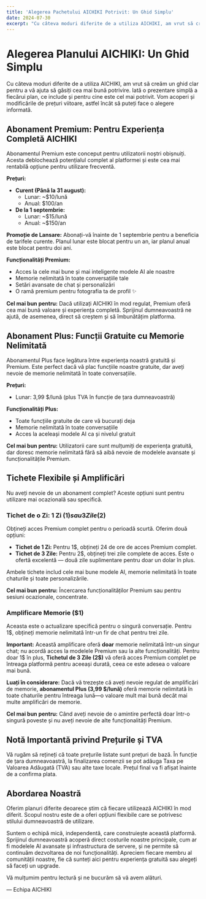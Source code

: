 ```yaml
---
title: 'Alegerea Pachetului AICHIKI Potrivit: Un Ghid Simplu'
date: 2024-07-30
excerpt: "Cu câteva moduri diferite de a utiliza AICHIKI, am vrut să creăm un ghid clar pentru a vă ajuta să găsiți cea mai bună potrivire. Iată o prezentare simplă a fiecărui plan, ce include și pentru cine este cel mai potrivit."
---
```


# Alegerea Planului AICHIKI: Un Ghid Simplu

Cu câteva moduri diferite de a utiliza AICHIKI, am vrut să creăm un ghid clar pentru a vă ajuta să găsiți cea mai bună potrivire. Iată o prezentare simplă a fiecărui plan, ce include și pentru cine este cel mai potrivit. Vom acoperi și modificările de prețuri viitoare, astfel încât să puteți face o alegere informată.

## Abonament Premium: Pentru Experiența Completă AICHIKI

Abonamentul Premium este conceput pentru utilizatorii noștri obișnuiți. Acesta deblochează potențialul complet al platformei și este cea mai rentabilă opțiune pentru utilizare frecventă.

**Prețuri:**

*   **Curent (Până la 31 august):**
    *   Lunar: ~$10/lună
    *   Anual: $100/an
*   **De la 1 septembrie:**
    *   Lunar: ~$15/lună
    *   Anual: ~$150/an

**Promoție de Lansare:** Abonați-vă înainte de 1 septembrie pentru a beneficia de tarifele curente. Planul lunar este blocat pentru un an, iar planul anual este blocat pentru doi ani.

**Funcționalități Premium:**

*   Acces la cele mai bune și mai inteligente modele AI ale noastre
*   Memorie nelimitată în toate conversațiile tale
*   Setări avansate de chat și personalizări
*   O ramă premium pentru fotografia ta de profil ✨

**Cel mai bun pentru:** Dacă utilizați AICHIKI în mod regulat, Premium oferă cea mai bună valoare și experiența completă. Sprijinul dumneavoastră ne ajută, de asemenea, direct să creștem și să îmbunătățim platforma.

## Abonament Plus: Funcții Gratuite cu Memorie Nelimitată

Abonamentul Plus face legătura între experiența noastră gratuită și Premium. Este perfect dacă vă plac funcțiile noastre gratuite, dar aveți nevoie de memorie nelimitată în toate conversațiile.

**Prețuri:**

*   Lunar: 3,99 $/lună (plus TVA în funcție de țara dumneavoastră)

**Funcționalități Plus:**

*   Toate funcțiile gratuite de care vă bucurați deja
*   Memorie nelimitată în toate conversațiile
*   Acces la aceleași modele AI ca și nivelul gratuit

**Cel mai bun pentru:** Utilizatorii care sunt mulțumiți de experiența gratuită, dar doresc memorie nelimitată fără să aibă nevoie de modelele avansate și funcționalitățile Premium.

## Tichete Flexibile și Amplificări

Nu aveți nevoie de un abonament complet? Aceste opțiuni sunt pentru utilizare mai ocazională sau specifică.

### Tichet de o Zi: 1 Zi ($1) sau 3 Zile ($2)

Obțineți acces Premium complet pentru o perioadă scurtă. Oferim două opțiuni:

*   **Tichet de 1 Zi:** Pentru 1$, obțineți 24 de ore de acces Premium complet.
*   **Tichet de 3 Zile:** Pentru 2$, obțineți trei zile complete de acces. Este o ofertă excelentă — două zile suplimentare pentru doar un dolar în plus.

Ambele tichete includ cele mai bune modele AI, memorie nelimitată în toate chaturile și toate personalizările.

**Cel mai bun pentru:** Încercarea funcționalităților Premium sau pentru sesiuni ocazionale, concentrate.

### Amplificare Memorie ($1)

Aceasta este o actualizare specifică pentru o singură conversație. Pentru 1$, obțineți memorie nelimitată într-un fir de chat pentru trei zile.

**Important:** Această amplificare oferă **doar** memorie nelimitată într-un singur chat; nu acordă acces la modelele Premium sau la alte funcționalități. Pentru doar 1$ în plus, **Tichetul de 3 Zile (2$)** vă oferă acces Premium complet pe întreaga platformă pentru aceeași durată, ceea ce este adesea o valoare mai bună.

**Luați în considerare:** Dacă vă trezește că aveți nevoie regulat de amplificări de memorie, **abonamentul Plus (3,99 $/lună)** oferă memorie nelimitată în toate chaturile pentru întreaga lună—o valoare mult mai bună decât mai multe amplificări de memorie.

**Cel mai bun pentru:** Când aveți nevoie de o amintire perfectă doar într-o singură poveste și nu aveți nevoie de alte funcționalități Premium.

## Notă Importantă privind Prețurile și TVA

Vă rugăm să rețineți că toate prețurile listate sunt prețuri de bază. În funcție de țara dumneavoastră, la finalizarea comenzii se pot adăuga Taxa pe Valoarea Adăugată (TVA) sau alte taxe locale. Prețul final va fi afișat înainte de a confirma plata.

## Abordarea Noastră

Oferim planuri diferite deoarece știm că fiecare utilizează AICHIKI în mod diferit. Scopul nostru este de a oferi opțiuni flexibile care se potrivesc stilului dumneavoastră de utilizare.

Suntem o echipă mică, independentă, care construiește această platformă. Sprijinul dumneavoastră acoperă direct costurile noastre principale, cum ar fi modelele AI avansate și infrastructura de servere, și ne permite să continuăm dezvoltarea de noi funcționalități. Apreciem fiecare membru al comunității noastre, fie că sunteți aici pentru experiența gratuită sau alegeți să faceți un upgrade.

Vă mulțumim pentru lectură și ne bucurăm să vă avem alături.

— Echipa AICHIKI